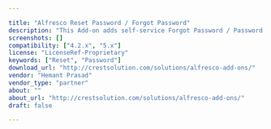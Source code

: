 ```yaml
---

title: "Alfresco Reset Password / Forgot Password"
description: "This Add-on adds self-service Forgot Password / Password Reset Functionality to Alfresco, instead of contacting Alfresco Admin for resetting the password. The module includes a simple Login page with Forgot Password button and two additional pages for accepting the username and for entering the new password. The Password Reset link is sent to the email associated with user's account, valid for only one-time use in 24 hours."
screenshots: []
compatibility: ["4.2.x", "5.x"]
license: "LicenseRef-Proprietary"
keywords: ["Reset", "Password"]
download_url: "http://crestsolution.com/solutions/alfresco-add-ons/"
vendor: "Hemant Prasad"
vendor_type: "partner"
about: ""
about_url: "http://crestsolution.com/solutions/alfresco-add-ons/"
draft: false

---
```

